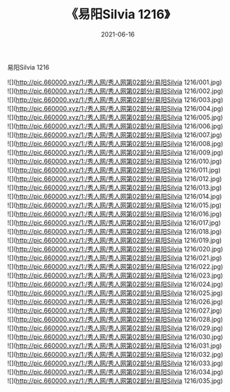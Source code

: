 ﻿---
layout: post
title:  《易阳Silvia 1216》
date:   2021-06-16
img: http://pic.660000.xyz/1:/秀人网/秀人网第02部分/易阳Silvia 1216/000.jpg
categories: [美女, 清纯, 唯美]
---

易阳Silvia 1216

  ![](http://pic.660000.xyz/1:/秀人网/秀人网第02部分/易阳Silvia 1216/001.jpg) <br> ![](http://pic.660000.xyz/1:/秀人网/秀人网第02部分/易阳Silvia 1216/002.jpg) <br> ![](http://pic.660000.xyz/1:/秀人网/秀人网第02部分/易阳Silvia 1216/003.jpg) <br> ![](http://pic.660000.xyz/1:/秀人网/秀人网第02部分/易阳Silvia 1216/004.jpg) <br> ![](http://pic.660000.xyz/1:/秀人网/秀人网第02部分/易阳Silvia 1216/005.jpg) <br> ![](http://pic.660000.xyz/1:/秀人网/秀人网第02部分/易阳Silvia 1216/006.jpg) <br> ![](http://pic.660000.xyz/1:/秀人网/秀人网第02部分/易阳Silvia 1216/007.jpg) <br> ![](http://pic.660000.xyz/1:/秀人网/秀人网第02部分/易阳Silvia 1216/008.jpg) <br> ![](http://pic.660000.xyz/1:/秀人网/秀人网第02部分/易阳Silvia 1216/009.jpg) <br> ![](http://pic.660000.xyz/1:/秀人网/秀人网第02部分/易阳Silvia 1216/010.jpg) <br> ![](http://pic.660000.xyz/1:/秀人网/秀人网第02部分/易阳Silvia 1216/011.jpg) <br> ![](http://pic.660000.xyz/1:/秀人网/秀人网第02部分/易阳Silvia 1216/012.jpg) <br> ![](http://pic.660000.xyz/1:/秀人网/秀人网第02部分/易阳Silvia 1216/013.jpg) <br> ![](http://pic.660000.xyz/1:/秀人网/秀人网第02部分/易阳Silvia 1216/014.jpg) <br> ![](http://pic.660000.xyz/1:/秀人网/秀人网第02部分/易阳Silvia 1216/015.jpg) <br> ![](http://pic.660000.xyz/1:/秀人网/秀人网第02部分/易阳Silvia 1216/016.jpg) <br> ![](http://pic.660000.xyz/1:/秀人网/秀人网第02部分/易阳Silvia 1216/017.jpg) <br> ![](http://pic.660000.xyz/1:/秀人网/秀人网第02部分/易阳Silvia 1216/018.jpg) <br> ![](http://pic.660000.xyz/1:/秀人网/秀人网第02部分/易阳Silvia 1216/019.jpg) <br> ![](http://pic.660000.xyz/1:/秀人网/秀人网第02部分/易阳Silvia 1216/020.jpg) <br> ![](http://pic.660000.xyz/1:/秀人网/秀人网第02部分/易阳Silvia 1216/021.jpg) <br> ![](http://pic.660000.xyz/1:/秀人网/秀人网第02部分/易阳Silvia 1216/022.jpg) <br> ![](http://pic.660000.xyz/1:/秀人网/秀人网第02部分/易阳Silvia 1216/023.jpg) <br> ![](http://pic.660000.xyz/1:/秀人网/秀人网第02部分/易阳Silvia 1216/024.jpg) <br> ![](http://pic.660000.xyz/1:/秀人网/秀人网第02部分/易阳Silvia 1216/025.jpg) <br> ![](http://pic.660000.xyz/1:/秀人网/秀人网第02部分/易阳Silvia 1216/026.jpg) <br> ![](http://pic.660000.xyz/1:/秀人网/秀人网第02部分/易阳Silvia 1216/027.jpg) <br> ![](http://pic.660000.xyz/1:/秀人网/秀人网第02部分/易阳Silvia 1216/028.jpg) <br> ![](http://pic.660000.xyz/1:/秀人网/秀人网第02部分/易阳Silvia 1216/029.jpg) <br> ![](http://pic.660000.xyz/1:/秀人网/秀人网第02部分/易阳Silvia 1216/030.jpg) <br> ![](http://pic.660000.xyz/1:/秀人网/秀人网第02部分/易阳Silvia 1216/031.jpg) <br> ![](http://pic.660000.xyz/1:/秀人网/秀人网第02部分/易阳Silvia 1216/032.jpg) <br> ![](http://pic.660000.xyz/1:/秀人网/秀人网第02部分/易阳Silvia 1216/033.jpg) <br> ![](http://pic.660000.xyz/1:/秀人网/秀人网第02部分/易阳Silvia 1216/034.jpg) <br> ![](http://pic.660000.xyz/1:/秀人网/秀人网第02部分/易阳Silvia 1216/035.jpg) <br>